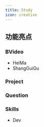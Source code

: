 ```yaml
---
title: Study
icon: creative
---
```

## 功能亮点

### BVideo

- HeiMa
- ShangGuiGu

### Project

### Question

### Skills

- Dev
